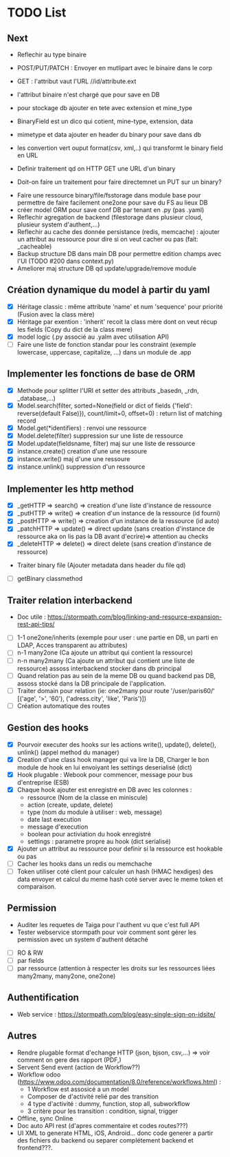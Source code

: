 # TODO List

## Next

- Reflechir au type binaire
 * POST/PUT/PATCH : Envoyer en mutlipart avec le binaire dans le corp
 * GET : l'attribut vaut l'URL /<ressource>/id/attribute.ext
 * l'attribut binaire n'est chargé que pour save en DB
 * pour stockage db ajouter en tete avec extension et mine_type

 * BinaryField est un dico qui cotient, mine-type, extension, data
 * mimetype et data ajouter en header du binary pour save dans db
 * les convertion vert ouput format(csv, xml,..) qui transformt le binary field en URL
 * Definir traitement qd on HTTP GET une URL d'un binary
 * Doit-on faire un traitement pour faire directemnet un PUT sur un binary?

- Faire une ressource binary/file/fsstorage dans module base pour permettre de faire facilement one2one pour save du FS au lieux DB
- créer model ORM pour save conf DB par tenant en .py (pas .yaml)
- Reflechir agregation de backend (filestorage dans plusieur cloud, plusieur system d'authent,...)
- Reflechir au cache des donnée persistance (redis, memcache) : ajouter un attribut au ressource pour dire si on veut cacher ou pas (fait: _cacheable)
- Backup structure DB dans main DB pour permettre edition champs avec l'UI (TODO #200 dans context.py)
- Ameliorer maj structure DB qd update/upgrade/remove module

## Création dynamique du model à partir du yaml

- [x] Héritage classic : même attribute 'name' et num 'sequence' pour priorité (Fusion avec la class mère)
- [x] Héritage par exention :  'inherit' recoit la class mère dont on veut récup les fields (Copy du dict de la class mere)
- [x] model logic (.py associé au .yalm avec utilisation API)
- [ ] Faire une liste de fonction standar pour les constraint (exemple lowercase, uppercase, capitalize, ...) dans un module de .app

## Implementer les fonctions de base de ORM

- [x] Methode pour splitter l'URI et setter des attributs _basedn, _rdn, _database,...)
- [x] Model.search(filter, sorted=None(field or dict of fields {'field': reverse(default False)}), count/limit=0, offset=0) : return list of matching record
- [x] Model.get(*identifiers) : renvoi une ressource
- [x] Model.delete(filter) suppression sur une liste de ressource
- [x] Model.update(fieldsname, filter) maj sur une liste de ressource
- [x] instance.create() creation d'une une ressoure
- [x] instance.write() maj d'une une ressoure
- [x] instance.unlink() suppression d'un ressource

## Implementer les http method

-  [x] _getHTTP => search() => creation d'une liste d'instance de ressource
-  [x] _putHTTP => write() => creation d'un instance de la ressource (id fourni)
-  [x] _postHTTP => write() => creation d'un instance de la ressource (id auto)
-  [x] _patchHTTP => update() => direct update (sans creation d'instance de ressource aka on lis pas la DB avant d'ecrire)=> attention au checks
-  [x] _deleteHTTP => delete() => direct delete (sans creation d'instance de ressource)
- Traiter binary file (Ajouter metadata dans header du file qd)
-  [ ] getBinary classmethod

## Traiter relation interbackend

- Doc utile : https://stormpath.com/blog/linking-and-resource-expansion-rest-api-tips/

- [ ] 1-1 one2one/inherits (exemple pour user : une partie en DB, un parti en LDAP, Acces transparent au attributes)
- [ ] n-1 many2one (Ca ajoute un attribut qui contient la ressource)
- [ ] n-n many2many (Ca ajoute un attribut qui contient une liste de ressource) assoss interbackend stocker dans db principal
- [ ] Quand relation pas au sein de la meme DB ou quand backend pas DB, assoss stocké dans la DB principale de l'application.
- [ ] Traiter domain pour relation (ie: one2many pour route '/user/paris60/' [('age', '>', '60'), ('adress.city', 'like', 'Paris')])
- [ ] Création automatique des routes

## Gestion des hooks

- [x] Pourvoir executer des hooks sur les actions write(), update(), delete(), unlink() (appel method du manager)
- [x] Creation d'une class hook manager qui va lire la DB, Charger le bon module de hook en lui envoiyant les settings deserialisé (dict)
- [x] Hook plugable : Webook pour commencer, message pour bus d'entreprise (ESB)
- [x] Chaque hook ajouter est enregistré en DB  avec les colonnes :
  * ressource (Nom de la classe en miniscule)
  * action (create, update, delete)
  * type (nom du module à utiliser : web, message)
  * date last execution
  * message d'execution
  * boolean pour activiation du hook enregistré
  * settings : parametre propre au hook (dict serialisé)
- [X] Ajouter un attribut au ressource pour definir si la ressource est hookable ou pas
- [ ] Cacher les hooks dans un redis ou memchache
- [ ] Token utiliser coté client pour calculer un hash (HMAC hexdiges) des data envoyer et calcul du meme hash coté server avec le meme token et comparaison.

## Permission

* Auditer les requetes de Taiga pour l'authent vu que c'est full API
* Tester webservice stormpath pour voir comment sont gérer les permission avec un system d'authent détaché

- [ ] RO & RW
- [ ] par fields
- [ ] par ressource (attention à respecter les droits sur les ressources liées many2many, many2one, one2one)

## Authentification

- Web service : https://stormpath.com/blog/easy-single-sign-on-idsite/

## Autres

- Rendre plugable format d'echange HTTP (json, bjson, csv,...) => voir comment on gere des rapport (PDF,)
- Servent Send event (action de Workflow??)
- Workflow odoo (https://www.odoo.com/documentation/8.0/reference/workflows.html) :
  * 1 Workflow est assosicé a un model
  * Composer de d'activité relié par des transition
  * 4 type d'activité : dummy, function, stop all, subworkflow
  * 3 critère pour les transition : condition, signal, trigger
- Offline, sync Online
- Doc auto API rest (d'apres commentaire et codes routes???)
- UI XML to generate HTML, iOS, Android... donc code generer a partir des fichiers du backend ou separer complétement backend et frontend???.
